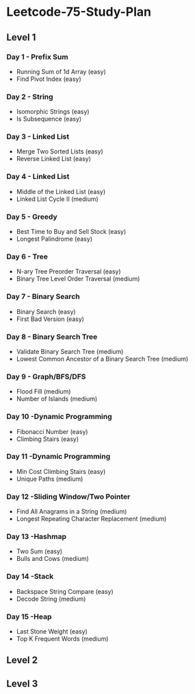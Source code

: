 # Leetcode-75-Study-Plan

## Level 1
### Day 1 - Prefix Sum
- Running Sum of 1d Array (easy)
- Find Pivot Index (easy)
### Day 2 - String
- Isomorphic Strings (easy)
- Is Subsequence (easy)
### Day 3 - Linked List
- Merge Two Sorted Lists (easy)
- Reverse Linked List (easy)
### Day 4 - Linked List
- Middle of the Linked List (easy)
- Linked List Cycle II (medium)
### Day 5 - Greedy
- Best Time to Buy and Sell Stock (easy)
- Longest Palindrome (easy)
### Day 6 - Tree
- N-ary Tree Preorder Traversal (easy)
- Binary Tree Level Order Traversal (medium)
### Day 7 - Binary Search
- Binary Search (easy)
- First Bad Version (easy)
### Day 8 - Binary Search Tree
- Validate Binary Search Tree (medium)
- Lowest Common Ancestor of a Binary Search Tree (medium)
### Day 9 - Graph/BFS/DFS
- Flood Fill (medium)
- Number of Islands (medium)
### Day 10 -Dynamic Programming
- Fibonacci Number (easy)
- Climbing Stairs (easy)
### Day 11 -Dynamic Programming
- Min Cost Climbing Stairs (easy)
- Unique Paths (medium)
### Day 12 -Sliding Window/Two Pointer
- Find All Anagrams in a String (medium)
- Longest Repeating Character Replacement (medium)
### Day 13 -Hashmap
- Two Sum (easy)
- Bulls and Cows (medium)
### Day 14 -Stack
- Backspace String Compare (easy)
- Decode String (medium)
### Day 15 -Heap
- Last Stone Weight (easy)
- Top K Frequent Words (medium)

## Level 2

## Level 3
